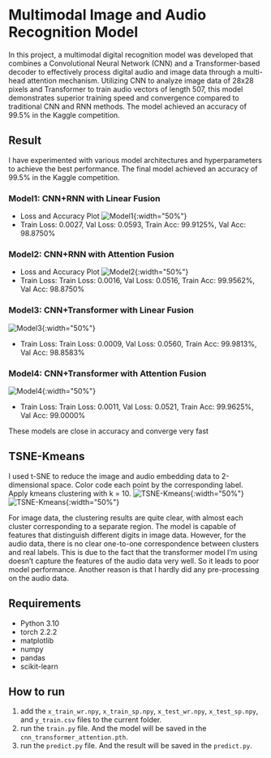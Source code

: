 # Multimodal Image and Audio Recognition Model
In this project, a multimodal digital recognition model was developed that combines a Convolutional Neural Network (CNN) and a Transformer-based decoder to effectively process digital audio and image data through a multi-head attention mechanism. Utilizing CNN to analyze image data of 28x28 pixels and Transformer to train audio vectors of length 507, this model demonstrates superior training speed and convergence compared to traditional CNN and RNN methods. The model achieved an accuracy of 99.5% in the Kaggle competition.

## Result
I have experimented with various model architectures and hyperparameters to achieve the best performance. The final model achieved an accuracy of 99.5% in the Kaggle competition.

### Model1: CNN+RNN with Linear Fusion
* Loss and Accuracy Plot
![Model1](/othermodels/cnn_rnn_linear/loss_acc.png){:width="50%"}
* Train Loss: 0.0027, Val Loss: 0.0593, Train Acc: 99.9125%, Val Acc: 98.8750%

### Model2: CNN+RNN with Attention Fusion
* Loss and Accuracy Plot
![Model2](/othermodels/cnn_rnn_attention/loss_acc.png){:width="50%"}
* Train Loss: Train Loss: 0.0016, Val Loss: 0.0516, Train Acc: 99.9562%, Val Acc: 98.8750%

### Model3: CNN+Transformer with Linear Fusion
![Model3](/othermodels/cnn_transformer_linear/loss_acc.png){:width="50%"}
* Train Loss: Train Loss: 0.0009, Val Loss: 0.0560, Train Acc: 99.9813%, Val Acc: 98.8583%

### Model4: CNN+Transformer with Attention Fusion
![Model4](/loss_acc.png){:width="50%"}
* Train Loss: Train Loss: 0.0011, Val Loss: 0.0521, Train Acc: 99.9625%, Val Acc: 99.0000%

These models are close in accuracy and converge very fast

## TSNE-Kmeans
I used t-SNE to reduce the image and audio embedding data to 2-dimensional space. Color code each point by the corresponding label. Apply kmeans clustering with k = 10.
![TSNE-Kmeans](/Image.png){:width="50%"}
![TSNE-Kmeans](/Audio.png){:width="50%"}

For image data, the clustering results are quite clear, with almost each cluster corresponding to a separate region. The model is capable of features that distinguish different digits in image data. However, for the audio data, there is no clear one-to-one correspondence between clusters and real labels. This is due to the fact that the transformer model I’m using doesn’t capture the features of the audio data very well. So it leads to poor model performance. Another reason is that I hardly did any pre-processing on the audio data.

## Requirements
- Python 3.10
- torch 2.2.2
- matplotlib
- numpy
- pandas
- scikit-learn

## How to run
1. add the `x_train_wr.npy`, `x_train_sp.npy`, `x_test_wr.npy`, `x_test_sp.npy`, and `y_train.csv` files to the current folder.
2. run the `train.py` file. And the model will be saved in the `cnn_transformer_attention.pth`.
3. run the `predict.py` file. And the result will be saved in the `predict.py`.